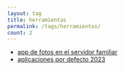 ```yaml
---
layout: tag
title: herramientas
permalink: /tags/herramientas/
count: 2
---
```


- [app de fotos en el servidor familiar](https://jartigag.blog/immich-fotos-vps-familiar)
- [aplicaciones por defecto 2023](https://jartigag.blog/aplicaciones-por-defecto-2023)
